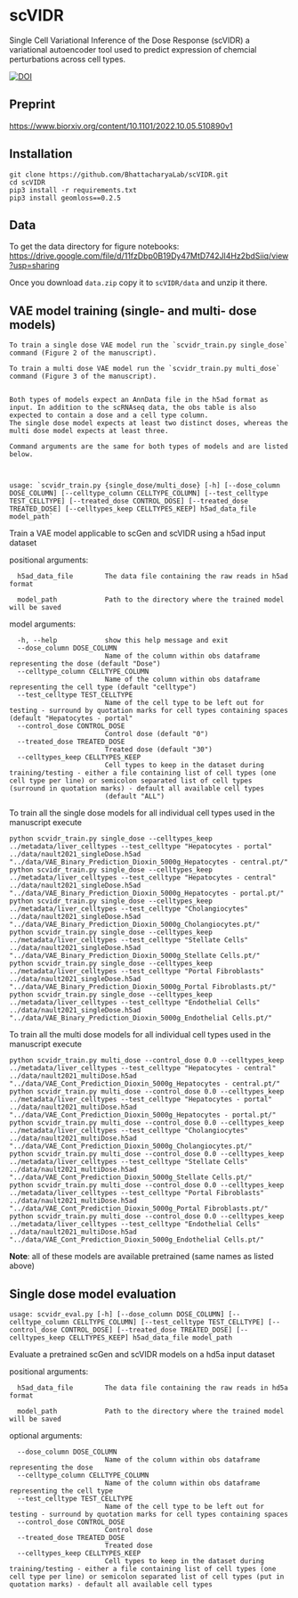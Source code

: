 # scVIDR
Single Cell Variational Inference of the Dose Response (scVIDR) a  variational autoencoder tool used to predict expression of chemcial perturbations across cell types.

[![DOI](https://zenodo.org/badge/549268647.svg)](https://zenodo.org/badge/latestdoi/549268647)

## Preprint
https://www.biorxiv.org/content/10.1101/2022.10.05.510890v1

## Installation
```
git clone https://github.com/BhattacharyaLab/scVIDR.git
cd scVIDR
pip3 install -r requirements.txt
pip3 install geomloss==0.2.5
```

## Data
To get the data directory for figure notebooks: 
https://drive.google.com/file/d/11fzDbp0B19Dy47MtD742Jl4Hz2bdSiiq/view?usp=sharing

Once you download `data.zip` copy it to `scVIDR/data` and unzip it there.


## VAE model training (single- and multi- dose models)

```
To train a single dose VAE model run the `scvidr_train.py single_dose` command (Figure 2 of the manuscript).

To train a multi dose VAE model run the `scvidr_train.py multi_dose` command (Figure 3 of the manuscript).


Both types of models expect an AnnData file in the h5ad format as input. In addition to the scRNAseq data, the obs table is also expected to contain a dose and a cell type column.
The single dose model expects at least two distinct doses, whereas the multi dose model expects at least three.

Command arguments are the same for both types of models and are listed below.

 

usage: `scvidr_train.py {single_dose/multi_dose} [-h] [--dose_column DOSE_COLUMN] [--celltype_column CELLTYPE_COLUMN] [--test_celltype TEST_CELLTYPE] [--treated_dose CONTROL_DOSE] [--treated_dose TREATED_DOSE] [--celltypes_keep CELLTYPES_KEEP] h5ad_data_file model_path`
```

Train a VAE model applicable to scGen and scVIDR using a h5ad input dataset

positional arguments:
```
  h5ad_data_file        The data file containing the raw reads in h5ad format

  model_path            Path to the directory where the trained model will be saved

```

model arguments:
```
  -h, --help            show this help message and exit
  --dose_column DOSE_COLUMN
                        Name of the column within obs dataframe representing the dose (default "Dose")
  --celltype_column CELLTYPE_COLUMN
                        Name of the column within obs dataframe representing the cell type (default "celltype")
  --test_celltype TEST_CELLTYPE
                        Name of the cell type to be left out for testing - surround by quotation marks for cell types containing spaces (default "Hepatocytes - portal"
  --control_dose CONTROL_DOSE
                        Control dose (default "0")
  --treated_dose TREATED_DOSE
                        Treated dose (default "30")
  --celltypes_keep CELLTYPES_KEEP
                        Cell types to keep in the dataset during training/testing - either a file containing list of cell types (one cell type per line) or semicolon separated list of cell types (surround in quotation marks) - default all available cell types
                        (default "ALL")
```


To train all the single dose models for all individual cell types used in the manuscript execute

```
python scvidr_train.py single_dose --celltypes_keep ../metadata/liver_celltypes --test_celltype "Hepatocytes - portal" ../data/nault2021_singleDose.h5ad "../data/VAE_Binary_Prediction_Dioxin_5000g_Hepatocytes - central.pt/"
python scvidr_train.py single_dose --celltypes_keep ../metadata/liver_celltypes --test_celltype "Hepatocytes - central" ../data/nault2021_singleDose.h5ad "../data/VAE_Binary_Prediction_Dioxin_5000g_Hepatocytes - portal.pt/"
python scvidr_train.py single_dose --celltypes_keep ../metadata/liver_celltypes --test_celltype "Cholangiocytes" ../data/nault2021_singleDose.h5ad "../data/VAE_Binary_Prediction_Dioxin_5000g_Cholangiocytes.pt/"
python scvidr_train.py single_dose --celltypes_keep ../metadata/liver_celltypes --test_celltype "Stellate Cells" ../data/nault2021_singleDose.h5ad "../data/VAE_Binary_Prediction_Dioxin_5000g_Stellate Cells.pt/"
python scvidr_train.py single_dose --celltypes_keep ../metadata/liver_celltypes --test_celltype "Portal Fibroblasts" ../data/nault2021_singleDose.h5ad "../data/VAE_Binary_Prediction_Dioxin_5000g_Portal Fibroblasts.pt/"
python scvidr_train.py single_dose --celltypes_keep ../metadata/liver_celltypes --test_celltype "Endothelial Cells" ../data/nault2021_singleDose.h5ad "../data/VAE_Binary_Prediction_Dioxin_5000g_Endothelial Cells.pt/"
```


To train all the multi dose models for all individual cell types used in the manuscript execute

```
python scvidr_train.py multi_dose --control_dose 0.0 --celltypes_keep ../metadata/liver_celltypes --test_celltype "Hepatocytes - central" ../data/nault2021_multiDose.h5ad "../data/VAE_Cont_Prediction_Dioxin_5000g_Hepatocytes - central.pt/"
python scvidr_train.py multi_dose --control_dose 0.0 --celltypes_keep ../metadata/liver_celltypes --test_celltype "Hepatocytes - portal" ../data/nault2021_multiDose.h5ad "../data/VAE_Cont_Prediction_Dioxin_5000g_Hepatocytes - portal.pt/"
python scvidr_train.py multi_dose --control_dose 0.0 --celltypes_keep ../metadata/liver_celltypes --test_celltype "Cholangiocytes" ../data/nault2021_multiDose.h5ad "../data/VAE_Cont_Prediction_Dioxin_5000g_Cholangiocytes.pt/"
python scvidr_train.py multi_dose --control_dose 0.0 --celltypes_keep ../metadata/liver_celltypes --test_celltype "Stellate Cells" ../data/nault2021_multiDose.h5ad "../data/VAE_Cont_Prediction_Dioxin_5000g_Stellate Cells.pt/"
python scvidr_train.py multi_dose --control_dose 0.0 --celltypes_keep ../metadata/liver_celltypes --test_celltype "Portal Fibroblasts" ../data/nault2021_multiDose.h5ad "../data/VAE_Cont_Prediction_Dioxin_5000g_Portal Fibroblasts.pt/"
python scvidr_train.py multi_dose --control_dose 0.0 --celltypes_keep ../metadata/liver_celltypes --test_celltype "Endothelial Cells" ../data/nault2021_multiDose.h5ad "../data/VAE_Cont_Prediction_Dioxin_5000g_Endothelial Cells.pt/"
```


**Note**: all of these models are available pretrained (same names as listed above)


## Single dose model evaluation
```
usage: scvidr_eval.py [-h] [--dose_column DOSE_COLUMN] [--celltype_column CELLTYPE_COLUMN] [--test_celltype TEST_CELLTYPE] [--control_dose CONTROL_DOSE] [--treated_dose TREATED_DOSE] [--celltypes_keep CELLTYPES_KEEP] h5ad_data_file model_path
```

Evaluate a pretrained scGen and scVIDR models on a hd5a input dataset

positional arguments:
```
  h5ad_data_file        The data file containing the raw reads in hd5a format

  model_path            Path to the directory where the trained model will be saved
```

optional arguments:
```
  --dose_column DOSE_COLUMN
                        Name of the column within obs dataframe representing the dose
  --celltype_column CELLTYPE_COLUMN
                        Name of the column within obs dataframe representing the cell type
  --test_celltype TEST_CELLTYPE
                        Name of the cell type to be left out for testing - surround by quotation marks for cell types containing spaces
  --control_dose CONTROL_DOSE
                        Control dose
  --treated_dose TREATED_DOSE
                        Treated dose
  --celltypes_keep CELLTYPES_KEEP
                        Cell types to keep in the dataset during training/testing - either a file containing list of cell types (one cell type per line) or semicolon separated list of cell types (put in quotation marks) - default all available cell types
```



